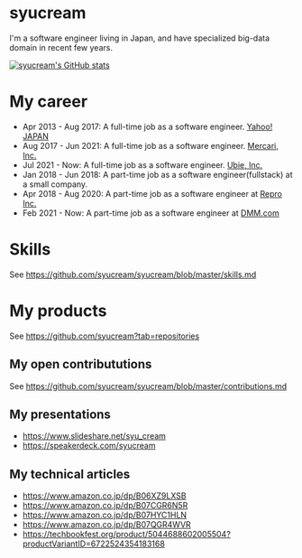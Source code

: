 # syucream

I'm a software engineer living in Japan, and have specialized big-data domain in recent few years.

[![syucream's GitHub stats](https://github-readme-stats.vercel.app/api?username=syucream&show_icons=true&count_private=true)](https://github.com/anuraghazra/github-readme-stats) 


# My career

- Apr 2013 - Aug 2017: A full-time job as a software engineer. [Yahoo! JAPAN](https://about.yahoo.co.jp/)
- Aug 2017 - Jun 2021: A full-time job as a software engineer. [Mercari, Inc.](https://about.mercari.com/)
- Jul 2021 - Now: A full-time job as a software engineer. [Ubie, Inc.](https://ubie.life/)
- Jan 2018 - Jun 2018: A part-time job as a software engineer(fullstack) at a small company.
- Apr 2018 - Aug 2020: A part-time job as a software engineer at [Repro Inc.](https://repro.io/company/about/)
- Feb 2021 - Now: A part-time job as a software engineer at [DMM.com](https://dmm-corp.com/)

# Skills

See https://github.com/syucream/syucream/blob/master/skills.md

# My products

See https://github.com/syucream?tab=repositories

## My open contribututions

See https://github.com/syucream/syucream/blob/master/contributions.md

## My presentations

- https://www.slideshare.net/syu_cream
- https://speakerdeck.com/syucream

## My technical articles

- https://www.amazon.co.jp/dp/B06XZ9LXSB
- https://www.amazon.co.jp/dp/B07CGR6N5R
- https://www.amazon.co.jp/dp/B07HYC1HLN
- https://www.amazon.co.jp/dp/B07QGR4WVR
- https://techbookfest.org/product/5044688602005504?productVariantID=6722524354183168
